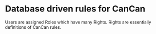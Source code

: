 # Database driven rules for CanCan

Users are assigned Roles which have many Rights. Rights are essentially definitions of CanCan rules.
